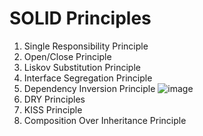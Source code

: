 # SOLID Principles
1. Single Responsibility Principle
2. Open/Close Principle
3. Liskov Substitution Principle
4. Interface Segregation Principle
5. Dependency Inversion Principle
![image](https://user-images.githubusercontent.com/7721150/143620201-fd99c82d-8ede-482c-8c63-3ad9424bea1c.png)
6. DRY Principles
7. KISS Principle
8. Composition Over Inheritance Principle

